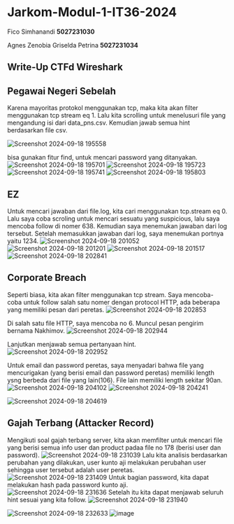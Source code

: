 # Jarkom-Modul-1-IT36-2024

Fico Simhanandi **5027231030**

Agnes Zenobia Griselda Petrina **5027231034**

## Write-Up CTFd Wireshark

## Pegawai Negeri Sebelah
Karena mayoritas protokol menggunakan tcp, maka kita akan filter menggunakan tcp stream eq 1. Lalu kita scrolling untuk menelusuri file yang mengandung isi dari data_pns.csv. Kemudian jawab semua hint berdasarkan file csv.

![Screenshot 2024-09-18 195558](https://github.com/user-attachments/assets/01a6ec8a-a85c-4d08-a0dc-af129393810f)

bisa gunakan fitur find, untuk mencari password yang ditanyakan.
![Screenshot 2024-09-18 195701](https://github.com/user-attachments/assets/6990e7bf-1c00-4ac1-b783-1f3e649f9446)
![Screenshot 2024-09-18 195723](https://github.com/user-attachments/assets/35fb8ddd-6d7c-4059-9269-2169c6bcb9db)
![Screenshot 2024-09-18 195741](https://github.com/user-attachments/assets/d96c2012-1b02-4922-ab32-4e5e24832774)
![Screenshot 2024-09-18 195803](https://github.com/user-attachments/assets/4373d8a4-e087-467f-b8f6-56fa7b6a5bfd)

## EZ
Untuk mencari jawaban dari file.log, kita cari menggunakan tcp.stream eq 0. Lalu saya coba scroling untuk mencari sesuatu yang suspicious, lalu saya mencoba follow di nomer 638. Kemudian saya menemukan jawaban dari log tersebut. Setelah memasukkan jawaban dari log, saya menemukan portnya yaitu 1234.
![Screenshot 2024-09-18 201052](https://github.com/user-attachments/assets/32513fe6-2e07-43ca-bf64-42ddc42ae291)
![Screenshot 2024-09-18 201201](https://github.com/user-attachments/assets/709fba28-69bf-46bd-915b-e319cb94b4a2)
![Screenshot 2024-09-18 201517](https://github.com/user-attachments/assets/b421cffc-493c-4630-bc3e-dbac4172c621)
![Screenshot 2024-09-18 202841](https://github.com/user-attachments/assets/89fc321c-14b6-4a7c-a792-439b388d8924)

## Corporate Breach
Seperti biasa, kita akan filter menggunakan tcp stream. Saya mencoba-coba untuk follow salah satu nomer dengan protocol HTTP, ada beberapa yang memiliki pesan dari peretas.
![Screenshot 2024-09-18 202853](https://github.com/user-attachments/assets/578575cc-48e7-4356-b8ae-94836f3dcfa2)

Di salah satu file HTTP, saya mencoba no 6. Muncul pesan pengirim bernama Nakhimov.
![Screenshot 2024-09-18 202944](https://github.com/user-attachments/assets/aae7ff68-64d8-4018-aca6-b7d54f254682)

Lanjutkan menjawab semua pertanyaan hint.
![Screenshot 2024-09-18 202952](https://github.com/user-attachments/assets/8b2cc484-0e46-458d-ada0-28c9a7bd0a8c)

Untuk email dan password peretas, saya menyadari bahwa file yang mencurigakan (yang berisi email dan password peretas) memiliki length ysng berbeda dari file yang lain(106). File lain memiliki length sekitar 90an.
![Screenshot 2024-09-18 204102](https://github.com/user-attachments/assets/f4d235d4-abd7-4527-8a34-e45d6b6a1d88)
![Screenshot 2024-09-18 204241](https://github.com/user-attachments/assets/9436bffa-5902-4e49-9fea-b221529cda70)

![Screenshot 2024-09-18 204619](https://github.com/user-attachments/assets/22e346c1-51d0-491b-91dc-048d9cf7ee47)

## Gajah Terbang (Attacker Record)
Mengikuti soal gajah terbang server, kita akan memfilter untuk mencari file yang berisi semua info user dan product padaa file no 178 (berisi user dan password).
![Screenshot 2024-09-18 231039](https://github.com/user-attachments/assets/8d9d07a3-fb87-4c4c-804f-49edfa323b01)
Lalu kita analisis berdasarkan perubahan yang dilakukan, user kunto aji melakukan perubahan user sehingga user tersebut adalah user peretas.
![Screenshot 2024-09-18 231409](https://github.com/user-attachments/assets/a0ded51f-9ef0-4a54-8c5b-ffe436114d49)
Untuk bagian password, kita dapat melakukan hash pada password kunto aji. 
![Screenshot 2024-09-18 231636](https://github.com/user-attachments/assets/f06c4f6d-b924-4d41-9735-1111252a5975)
Setelah itu kita dapat menjawab seluruh hint sesuai yang kita follow.
![Screenshot 2024-09-18 231940](https://github.com/user-attachments/assets/7cd6e9ef-ed7b-4e12-ba44-f082d0a1c014)

![Screenshot 2024-09-18 232633](https://github.com/user-attachments/assets/154e9282-52e7-4b5e-bef5-117694001917)
![image](https://github.com/user-attachments/assets/a9674e5e-d87f-496e-b0ab-d85679e55402)


